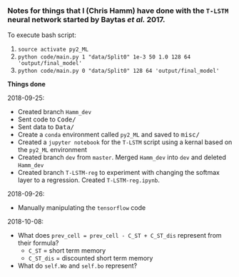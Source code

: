 ### Notes for things that I (Chris Hamm) have done with the `T-LSTM` neural network started by Baytas *et al.* 2017.


To execute bash script:

1. `source activate py2_ML`
1. `python code/main.py 1 "data/Split0" 1e-3 50 1.0 128 64 'output/final_model'`
1. `python code/main.py 0 "data/Split0" 128 64 'output/final_model'`


**Things done**

2018-09-25:
- Created branch `Hamm_dev`
- Sent code to <kbd>Code/</kbd>
- Sent data to <kbd>Data/</kdb>
- Create a `conda` environment called `py2_ML` and saved to <kbd>misc/</kbd>
- Created a `jupyter notebook` for the `T-LSTM` script using a kernal based on the `py2_ML` environment
- Created branch `dev` from `master`. Merged `Hamm_dev` into `dev` and deleted `Hamm_dev`
- Created branch `T-LSTM-reg` to experiment with changing the softmax layer to a regression. Created `T-LSTM-reg.ipynb`.

2018-09-26:
- Manually manipulating the `tensorflow` code

2018-10-08:
- What does `prev_cell = prev_cell - C_ST + C_ST_dis` represent from their formula?
  - `C_ST` = short term memory
  - `C_ST_dis` = discounted short term memory
- What do `self.Wo` and `self.bo` represent?
